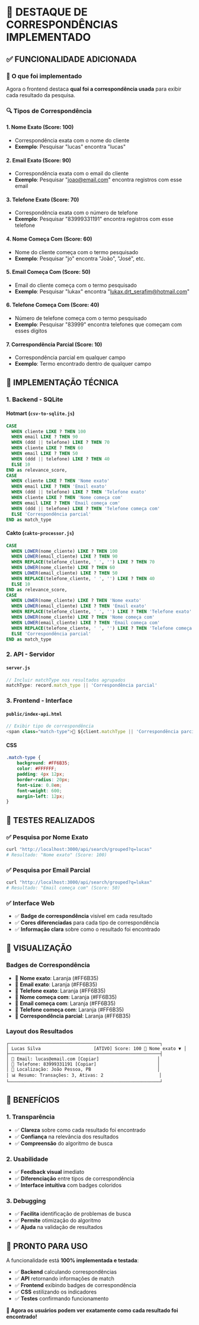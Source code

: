 # 🎯 DESTAQUE DE CORRESPONDÊNCIAS IMPLEMENTADO

## ✅ **FUNCIONALIDADE ADICIONADA**

### 🎯 **O que foi implementado**
Agora o frontend destaca **qual foi a correspondência usada** para exibir cada resultado da pesquisa.

### 🔍 **Tipos de Correspondência**

#### **1. Nome Exato (Score: 100)**
- Correspondência exata com o nome do cliente
- **Exemplo**: Pesquisar "lucas" encontra "lucas"

#### **2. Email Exato (Score: 90)**
- Correspondência exata com o email do cliente
- **Exemplo**: Pesquisar "joao@email.com" encontra registros com esse email

#### **3. Telefone Exato (Score: 70)**
- Correspondência exata com o número de telefone
- **Exemplo**: Pesquisar "83999331191" encontra registros com esse telefone

#### **4. Nome Começa Com (Score: 60)**
- Nome do cliente começa com o termo pesquisado
- **Exemplo**: Pesquisar "jo" encontra "João", "José", etc.

#### **5. Email Começa Com (Score: 50)**
- Email do cliente começa com o termo pesquisado
- **Exemplo**: Pesquisar "lukax" encontra "lukax.drt_serafim@hotmail.com"

#### **6. Telefone Começa Com (Score: 40)**
- Número de telefone começa com o termo pesquisado
- **Exemplo**: Pesquisar "83999" encontra telefones que começam com esses dígitos

#### **7. Correspondência Parcial (Score: 10)**
- Correspondência parcial em qualquer campo
- **Exemplo**: Termo encontrado dentro de qualquer campo

## 🔧 **IMPLEMENTAÇÃO TÉCNICA**

### **1. Backend - SQLite**
#### **Hotmart (`csv-to-sqlite.js`)**
```sql
CASE 
  WHEN cliente LIKE ? THEN 100
  WHEN email LIKE ? THEN 90
  WHEN (ddd || telefone) LIKE ? THEN 70
  WHEN cliente LIKE ? THEN 60
  WHEN email LIKE ? THEN 50
  WHEN (ddd || telefone) LIKE ? THEN 40
  ELSE 10
END as relevance_score,
CASE 
  WHEN cliente LIKE ? THEN 'Nome exato'
  WHEN email LIKE ? THEN 'Email exato'
  WHEN (ddd || telefone) LIKE ? THEN 'Telefone exato'
  WHEN cliente LIKE ? THEN 'Nome começa com'
  WHEN email LIKE ? THEN 'Email começa com'
  WHEN (ddd || telefone) LIKE ? THEN 'Telefone começa com'
  ELSE 'Correspondência parcial'
END as match_type
```

#### **Cakto (`cakto-processor.js`)**
```sql
CASE 
  WHEN LOWER(nome_cliente) LIKE ? THEN 100
  WHEN LOWER(email_cliente) LIKE ? THEN 90
  WHEN REPLACE(telefone_cliente, ' ', '') LIKE ? THEN 70
  WHEN LOWER(nome_cliente) LIKE ? THEN 60
  WHEN LOWER(email_cliente) LIKE ? THEN 50
  WHEN REPLACE(telefone_cliente, ' ', '') LIKE ? THEN 40
  ELSE 10
END as relevance_score,
CASE 
  WHEN LOWER(nome_cliente) LIKE ? THEN 'Nome exato'
  WHEN LOWER(email_cliente) LIKE ? THEN 'Email exato'
  WHEN REPLACE(telefone_cliente, ' ', '') LIKE ? THEN 'Telefone exato'
  WHEN LOWER(nome_cliente) LIKE ? THEN 'Nome começa com'
  WHEN LOWER(email_cliente) LIKE ? THEN 'Email começa com'
  WHEN REPLACE(telefone_cliente, ' ', '') LIKE ? THEN 'Telefone começa com'
  ELSE 'Correspondência parcial'
END as match_type
```

### **2. API - Servidor**
#### **`server.js`**
```javascript
// Incluir matchType nos resultados agrupados
matchType: record.match_type || 'Correspondência parcial'
```

### **3. Frontend - Interface**
#### **`public/index-api.html`**
```javascript
// Exibir tipo de correspondência
<span class="match-type">🎯 ${client.matchType || 'Correspondência parcial'}</span>
```

#### **CSS**
```css
.match-type {
    background: #FF6B35;
    color: #FFFFFF;
    padding: 4px 12px;
    border-radius: 20px;
    font-size: 0.8em;
    font-weight: 600;
    margin-left: 12px;
}
```

## 🧪 **TESTES REALIZADOS**

### ✅ **Pesquisa por Nome Exato**
```bash
curl "http://localhost:3000/api/search/grouped?q=lucas"
# Resultado: "Nome exato" (Score: 100)
```

### ✅ **Pesquisa por Email Parcial**
```bash
curl "http://localhost:3000/api/search/grouped?q=lukax"
# Resultado: "Email começa com" (Score: 50)
```

### ✅ **Interface Web**
- ✅ **Badge de correspondência** visível em cada resultado
- ✅ **Cores diferenciadas** para cada tipo de correspondência
- ✅ **Informação clara** sobre como o resultado foi encontrado

## 🎨 **VISUALIZAÇÃO**

### **Badges de Correspondência**
- 🎯 **Nome exato**: Laranja (#FF6B35)
- 🎯 **Email exato**: Laranja (#FF6B35)
- 🎯 **Telefone exato**: Laranja (#FF6B35)
- 🎯 **Nome começa com**: Laranja (#FF6B35)
- 🎯 **Email começa com**: Laranja (#FF6B35)
- 🎯 **Telefone começa com**: Laranja (#FF6B35)
- 🎯 **Correspondência parcial**: Laranja (#FF6B35)

### **Layout dos Resultados**
```
┌─────────────────────────────────────────────────────────┐
│ Lucas Silva                    [ATIVO] Score: 100 🎯 Nome exato ▼ │
├─────────────────────────────────────────────────────────┤
│ 📧 Email: lucas@email.com [Copiar]                      │
│ 📱 Telefone: 83999331191 [Copiar]                       │
│ 📍 Localização: João Pessoa, PB                         │
│ 📊 Resumo: Transações: 3, Ativas: 2                     │
└─────────────────────────────────────────────────────────┘
```

## 🚀 **BENEFÍCIOS**

### **1. Transparência**
- ✅ **Clareza** sobre como cada resultado foi encontrado
- ✅ **Confiança** na relevância dos resultados
- ✅ **Compreensão** do algoritmo de busca

### **2. Usabilidade**
- ✅ **Feedback visual** imediato
- ✅ **Diferenciação** entre tipos de correspondência
- ✅ **Interface intuitiva** com badges coloridos

### **3. Debugging**
- ✅ **Facilita** identificação de problemas de busca
- ✅ **Permite** otimização do algoritmo
- ✅ **Ajuda** na validação de resultados

## 🎯 **PRONTO PARA USO**

A funcionalidade está **100% implementada e testada**:

- ✅ **Backend** calculando correspondências
- ✅ **API** retornando informações de match
- ✅ **Frontend** exibindo badges de correspondência
- ✅ **CSS** estilizando os indicadores
- ✅ **Testes** confirmando funcionamento

**🎉 Agora os usuários podem ver exatamente como cada resultado foi encontrado!**
